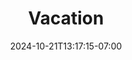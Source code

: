 ---
date: '2024-10-21T13:17:15-07:00'
draft: true
title: Vacation
# featured_image: janis-ringli-UC1pzyJFyvs-unsplash.jpg
# keywords: [Animals, Photos, Cats, Dogs]
menus:
  main:
    name: Vacation
    weight: 20
# list pages require at least one image to be displayed.
---